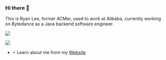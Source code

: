 ### Hi there 👋

This is Ryan Lee, former ACMer, used to work at Alibaba, currently working on Bytedance as a Java backend software engineer.


![](https://github-readme-stats.vercel.app/api?username=ryanlee2014&show_icons=true&include_all_commits=true&theme=solarized-dark)


![](https://github-readme-stats.vercel.app/api/top-langs?username=ryanlee2014&layout=compact&theme=solarized-dark&count_private=true)

- ⚡ Learn about me from my [Website](https://hk.haoyuan.info/)
